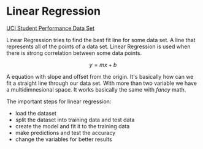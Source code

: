 # Linear Regression

[UCI Student Performance Data Set](https://archive.ics.uci.edu/ml/datasets/Student+Performance)

Linear Regression tries to find the best fit line for some data set. A line that represents all of the points of a data set.
Linear Regression is used when there is strong correlation between some data points.

$$
y = mx + b
$$

A equation with slope and offset from the origin. It's basically how can we fit a straight line through our data set.
With more than two variable we have a multidimnesional space. It works basically the same with *fancy* math.

The important steps for linear regression:
* load the dataset
* split the dataset into training data and test data
* create the model and fit it to the training data
* make predictions and test the accuracy
* change the variables for better results



